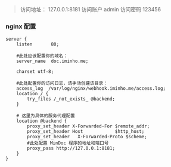 
> 访问地址： 127.0.0.1:8181
> 访问账户   admin
> 访问密码   123456

### nginx 配置

```nginx configuration
server {
    listen       80;

    #此处应该配置你的域名：
    server_name  doc.iminho.me;

    charset utf-8;

    #此处配置你的访问日志，请手动创建该目录：
    access_log  /var/log/nginx/webhook.iminho.me/access.log;
    location / {
        try_files /_not_exists_ @backend;
    }

    # 这里为具体的服务代理配置
    location @backend {
        proxy_set_header X-Forwarded-For $remote_addr;
        proxy_set_header Host            $http_host;
        proxy_set_header   X-Forwarded-Proto $scheme;
        #此处配置 MinDoc 程序的地址和端口号
        proxy_pass http://127.0.0.1:8181;
    }
}
```